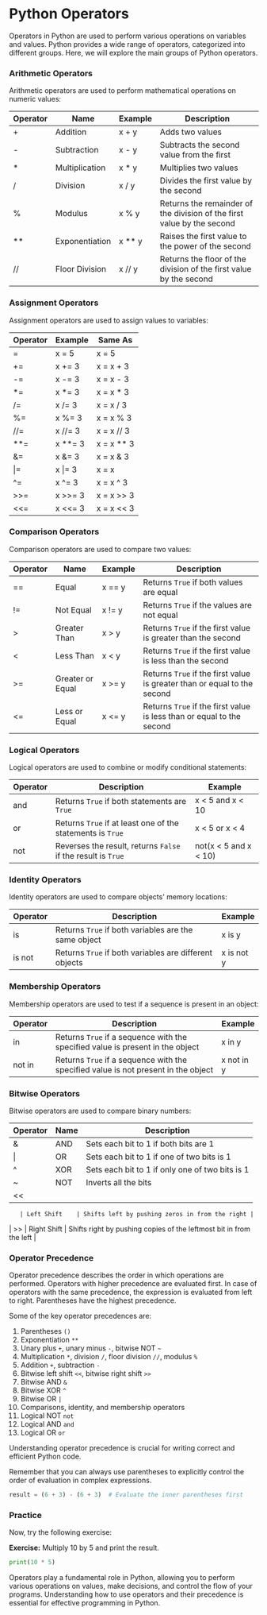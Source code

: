 # Python Operators

Operators in Python are used to perform various operations on variables and values. Python provides a wide range of operators, categorized into different groups. Here, we will explore the main groups of Python operators.

### Arithmetic Operators

Arithmetic operators are used to perform mathematical operations on numeric values:

| Operator | Name           | Example  | Description                                                            |
| -------- | -------------- | -------- | ---------------------------------------------------------------------- |
| +        | Addition       | x + y    | Adds two values                                                        |
| -        | Subtraction    | x - y    | Subtracts the second value from the first                              |
| \*       | Multiplication | x \* y   | Multiplies two values                                                  |
| /        | Division       | x / y    | Divides the first value by the second                                  |
| %        | Modulus        | x % y    | Returns the remainder of the division of the first value by the second |
| \*\*     | Exponentiation | x \*\* y | Raises the first value to the power of the second                      |
| //       | Floor Division | x // y   | Returns the floor of the division of the first value by the second     |

### Assignment Operators

Assignment operators are used to assign values to variables:

| Operator | Example   | Same As      |
| -------- | --------- | ------------ |
| =        | x = 5     | x = 5        |
| +=       | x += 3    | x = x + 3    |
| -=       | x -= 3    | x = x - 3    |
| \*=      | x \*= 3   | x = x \* 3   |
| /=       | x /= 3    | x = x / 3    |
| %=       | x %= 3    | x = x % 3    |
| //=      | x //= 3   | x = x // 3   |
| \*\*=    | x \*\*= 3 | x = x \*\* 3 |
| &=       | x &= 3    | x = x & 3    |
| \|=      | x \|= 3   | x = x        |
| ^=       | x ^= 3    | x = x ^ 3    |
| >>=      | x >>= 3   | x = x >> 3   |
| <<=      | x <<= 3   | x = x << 3   |

### Comparison Operators

Comparison operators are used to compare two values:

| Operator | Name             | Example | Description                                                              |
| -------- | ---------------- | ------- | ------------------------------------------------------------------------ |
| ==       | Equal            | x == y  | Returns `True` if both values are equal                                  |
| !=       | Not Equal        | x != y  | Returns `True` if the values are not equal                               |
| >        | Greater Than     | x > y   | Returns `True` if the first value is greater than the second             |
| <        | Less Than        | x < y   | Returns `True` if the first value is less than the second                |
| >=       | Greater or Equal | x >= y  | Returns `True` if the first value is greater than or equal to the second |
| <=       | Less or Equal    | x <= y  | Returns `True` if the first value is less than or equal to the second    |

### Logical Operators

Logical operators are used to combine or modify conditional statements:

| Operator | Description                                                  | Example               |
| -------- | ------------------------------------------------------------ | --------------------- |
| and      | Returns `True` if both statements are `True`                 | x < 5 and x < 10      |
| or       | Returns `True` if at least one of the statements is `True`   | x < 5 or x < 4        |
| not      | Reverses the result, returns `False` if the result is `True` | not(x < 5 and x < 10) |

### Identity Operators

Identity operators are used to compare objects' memory locations:

| Operator | Description                                            | Example    |
| -------- | ------------------------------------------------------ | ---------- |
| is       | Returns `True` if both variables are the same object   | x is y     |
| is not   | Returns `True` if both variables are different objects | x is not y |

### Membership Operators

Membership operators are used to test if a sequence is present in an object:

| Operator | Description                                                                        | Example    |
| -------- | ---------------------------------------------------------------------------------- | ---------- |
| in       | Returns `True` if a sequence with the specified value is present in the object     | x in y     |
| not in   | Returns `True` if a sequence with the specified value is not present in the object | x not in y |

### Bitwise Operators

Bitwise operators are used to compare binary numbers:

| Operator | Name | Description                                     |
| -------- | ---- | ----------------------------------------------- |
| &        | AND  | Sets each bit to 1 if both bits are 1           |
| \|       | OR   | Sets each bit to 1 if one of two bits is 1      |
| ^        | XOR  | Sets each bit to 1 if only one of two bits is 1 |
| \~       | NOT  | Inverts all the bits                            |
| <<       |      |                                                 |

```
   | Left Shift    | Shifts left by pushing zeros in from the right |
```

\| >> | Right Shift | Shifts right by pushing copies of the leftmost bit in from the left |

### Operator Precedence

Operator precedence describes the order in which operations are performed. Operators with higher precedence are evaluated first. In case of operators with the same precedence, the expression is evaluated from left to right. Parentheses have the highest precedence.

Some of the key operator precedences are:

1. Parentheses `()`
2. Exponentiation `**`
3. Unary plus `+`, unary minus `-`, bitwise NOT `~`
4. Multiplication `*`, division `/`, floor division `//`, modulus `%`
5. Addition `+`, subtraction `-`
6. Bitwise left shift `<<`, bitwise right shift `>>`
7. Bitwise AND `&`
8. Bitwise XOR `^`
9. Bitwise OR `|`
10. Comparisons, identity, and membership operators
11. Logical NOT `not`
12. Logical AND `and`
13. Logical OR `or`

Understanding operator precedence is crucial for writing correct and efficient Python code.

Remember that you can always use parentheses to explicitly control the order of evaluation in complex expressions.

```python
result = (6 + 3) - (6 + 3)  # Evaluate the inner parentheses first
```

### Practice

Now, try the following exercise:

**Exercise:** Multiply 10 by 5 and print the result.

```python
print(10 * 5)
```

Operators play a fundamental role in Python, allowing you to perform various operations on values, make decisions, and control the flow of your programs. Understanding how to use operators and their precedence is essential for effective programming in Python.
